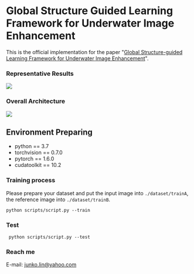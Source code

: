 # Global Structure Guided Learning Framework for Underwater Image Enhancement

This is the official implementation for the paper "[Global Structure-guided Learning Framework for Underwater Image Enhancement](https://runjia-rasisa.github.io/files/paper3.pdf)".

### Representative Results

![](https://raw.githubusercontent.com/runjia0124/GSR-learning/main/archive/display.png)

### Overall Architecture

![](https://raw.githubusercontent.com/runjia0124/GSR-learning/main/archive/pipeline.png)

## Environment Preparing

- python == 3.7
- torchvision == 0.7.0
- pytorch == 1.6.0
- cudatoolkit == 10.2

### Training process
Please prepare your dataset and put the input image into `./dataset/trainA`, the reference image into `./dataset/trainB`.

`python scripts/script.py --train`

### Test

` python scripts/script.py --test`

### Reach me

E-mail: junko.lin@yahoo.com

